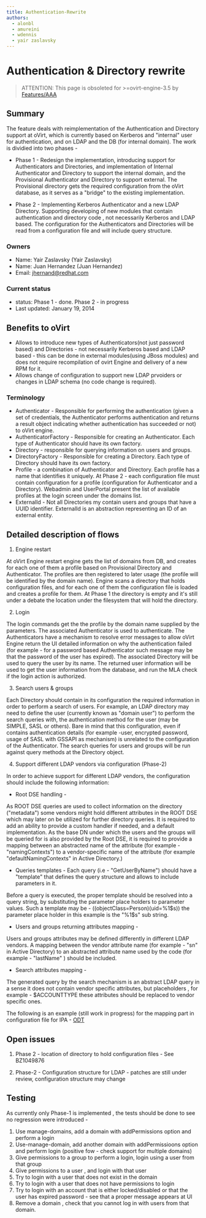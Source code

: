 ```yaml
---
title: Authentication-Rewrite
authors:
  - alonbl
  - amureini
  - wdennis
  - yair zaslavsky
---
```


# Authentication & Directory rewrite

> ATTENTION:
> This page is obsoleted for >=ovirt-engine-3.5 by [Features/AAA](/develop/release-management/features/infra/aaa.html)

## Summary

The feature deals with reimplementation of the Authentication and Directory support at oVirt, which is currently based on Kerberos and "internal" user for authentication, and on LDAP and the DB (for internal domain). The work is dividied into two phases -

*   Phase 1 - Redesign the implementation, introducing support for Authenticators and Directories, and implementation of Internal Authenticator and Directory to support the internal domain, and the Provisional Authenticator and Directory to support external. The Provisional directory gets the required configuration from the oVirt database, as it serves as a "bridge" to the existing implementation.

<!-- -->

*   Phase 2 - Implementing Kerberos Authenticator and a new LDAP Directory. Supporting developing of new modules that contain authentication and directory code , not necessarily Kerberos and LDAP based. The configuration for the Authenticators and Directories will be read from a configuration file and will include query structure.

### Owners

*   Name: Yair Zaslavsky (Yair Zaslavsky)
*   Name: Juan Hernandez (Juan Hernandez)
*   Email: <jhernand@redhat.com>

### Current status

*   status: Phase 1 - done. Phase 2 - in progress
*   Last updated: January 19, 2014

## Benefits to oVirt

*   Allows to introduce new types of Authenticators(not just password based) and Directories - not necessarily Kerberos based and LDAP based - this can be done in external modules(using JBoss modules) and does not require recompilation of ovirt Engine and delivery of a new RPM for it.
*   Allows change of configuration to support new LDAP prvoiders or changes in LDAP schema (no code change is required).

### Terminology

*   Authenticator - Responsible for performing the authentication (given a set of credentials, the Authenticator performs authentication and returns a result object indicating whether authentication has succeeded or not) to oVirt engine.
*   AuthenticatorFactory - Responsible for creating an Authenticator. Each type of Authenticator should have its own factory.
*   Directory - responsible for querying information on users and groups.
*   DirectoryFactory - Responsible for creating a Directory. Each type of Directory should have its own factory.
*   Profile - a combination of Authenticator and Directory. Each profile has a name that identifies it uniquely. At Phase 2 - each configuration file must contain configuration for a profile (configuration for Authenticator and a Directory). Webadmin and UserPortal present the list of available profiles at the login screen under the domains list.
*   ExternalId - Not all Directories my contain users and groups that have a UUID identifier. ExternalId is an abstraction representing an ID of an external entity.

## Detailed description of flows

1. Engine restart

At oVirt Engine restart engine gets the list of domains from DB, and creates for each one of them a profile based on Provisional Directory and Authenticator. The profiles are then registered to later usage (the profile will be identified by the domain name). Engine scans a directory that holds configuration files, and for each one of them the configuration file is loaded and creates a profile for them. At Phase 1 the directory is empty and it's still under a debate the location under the filesystem that will hold the directory.

2. Login

The login commands get the the profile by the domain name supplied by the parameters. The associated Authenticator is used to authenticate. The Authenticators have a mechanism to resolve error messages to allow oVirt Engine return the UI detailed information on why the authentication failed (for example - for a password based Authenticator such message may be that the password of the user has expired). The associated Directory will be used to query the user by its name. The returned user information will be used to get the user information from the database, and run the MLA check if the login action is authorized.

3. Search users & groups

Each Directory should contain in its configuration the required information in order to perform a search of users. For example, an LDAP directory may need to define the user (currently known as "domain user") to perform the search queries with, the authentication method for the user (may be SIMPLE, SASL or others). Bare in mind that this configuration, even if contains authentication details (for example -user, encrypted password, usage of SASL with GSSAPI as mechanism) is unrelated to the configuration of the Authenticator. The search queries for users and groups will be run against query methods at the Directory object.

4. Support different LDAP vendors via configuration (Phase-2)

In order to achieve support for different LDAP vendors, the configuration should include the following information:

*   Root DSE handling -

As ROOT DSE queries are used to collect information on the directory ("metadata") some vendors might hold different attributes in the ROOT DSE which may later on be utilized for further directory queries. It is required to add an ability to provide a custom handler if needed, and a default implementation. As the base DN under which the users and the groups will be queried for is also provided by the Root DSE, it is required to provide a mapping between an abstracted name of the attribute (for example - "namingContexts") to a vendor-specific name of the attribute (for example "defaultNamingContexts" in Active Directory.)

*   Queries templates - Each query (i.e - "GetUserByName") should have a "template" that defines the query structure and allows to include parameters in it.

Before a query is executed, the proper template should be resolved into a query string, by substituting the parameter place holders to parameter values. Such a template may be - ((objectClass=Person)(uid=%1$s)) the parameter place holder in this example is the "%1$s" sub string.

*   Users and groups returning attributes mapping -

Users and groups attributes may be defined differently in different LDAP vendors. A mapping between the vendor attribute name (for example - "sn" in Active Directory) to an abstracted attribute name used by the code (for example - "lastName" ) should be included.

*   Search attributes mapping -

The generated query by the search mechanism is an abstract LDAP query in a sense it does not contain vendor specific attributes, but placeholders , for example - $ACCOUNTTYPE these attributes should be replaced to vendor specific ones.

The following is an example (still work in progress) for the mapping part in configuration file for IPA - [ODT](http://resources.ovirt.org/old-site-files/wiki/Ipa_configuration.odt)

## Open issues

1. Phase 2 - location of directory to hold configuration files - See BZ1049876

2. Phase-2 - Configuration structure for LDAP - patches are still under review, configuration structure may change

## Testing

As currently only Phase-1 is implemented , the tests should be done to see no regression were introduced -

1.  Use manage-domains, add a domain with addPermissions option and perform a login
2.  Use-manage-domain, add another domain with addPermissioons option and perform login (positive fow - check support for multiple domains)
3.  Give permissions to a group to perform a login, login using a user from that group
4.  Give permissions to a user , and login with that user
5.  Try to login with a user that does not exist in the domain
6.  Try to login with a user that does not have permissions to login
7.  Try to login with an account that is either locked/disabled or that the user has expired password - see that a proper message appears at UI
8.  Remove a domain , check that you cannot log in with users from that domain.
